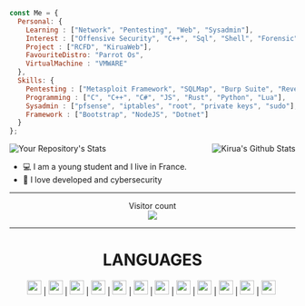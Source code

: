 ```js
const Me = {
  Personal: {
    Learning : ["Network", "Pentesting", "Web", "Sysadmin"],
    Interest : ["Offensive Security", "C++", "Sql", "Shell", "Forensic"],
    Project : ["RCFD", "KiruaWeb"],
    FavouriteDistro: "Parrot Os",
    VirtualMachine : "VMWARE"
  },
  Skills: {
    Pentesting : ["Metasploit Framework", "SQLMap", "Burp Suite", "Reverse shells", "gobuster" , "and more ..."],
    Programming : ["C", "C++", "C#", "JS", "Rust", "Python", "Lua"],
    Sysadmin : ["pfsense", "iptables", "root", "private keys", "sudo"],
    Framework : ["Bootstrap", "NodeJS", "Dotnet"]
  }
};
````

<img align="right" alt="Kirua's Github Stats" src="https://github-readme-stats.vercel.app/api?username=NINJANTHO&theme=tokyonight&show_icons=true&hide_border=true" />

![Your Repository's Stats](https://github-readme-stats.vercel.app/api/top-langs/?username=apoow3b&theme=tokyonight)
- 💻 I am a young student and I live in France.
- 🔩 I love developed and cybersecurity

---

<p align="center"> 
  Visitor count<br>
  <img src="https://profile-counter.glitch.me/khddev/count.svg" />
</p>

---

<h1 align="center">LANGUAGES</h1>

<p align="center"> 
  <code><img height="25" src="https://raw.githubusercontent.com/github/explore/80688e429a7d4ef2fca1e82350fe8e3517d3494d/topics/javascript/javascript.png"></code>&nbsp;|
	<code><img height="25" src="https://upload.wikimedia.org/wikipedia/commons/1/18/ISO_C%2B%2B_Logo.svg"></code>&nbsp;|
	<code><img height="25" src="https://raw.githubusercontent.com/github/explore/80688e429a7d4ef2fca1e82350fe8e3517d3494d/topics/sql/sql.png"></code>&nbsp;|
	<code><img height="25"
src="https://raw.githubusercontent.com/github/explore/80688e429a7d4ef2fca1e82350fe8e3517d3494d/topics/php/php.png"></code>&nbsp;|
	<code><img height="25"
src="https://raw.githubusercontent.com/github/explore/80688e429a7d4ef2fca1e82350fe8e3517d3494d/topics/c/c.png"></code>&nbsp;|
	<code><img height="25"
src="https://raw.githubusercontent.com/devicons/devicon/master/icons/c/c-original.svg"></code>&nbsp;|
        <code><img height="25"
src="https://raw.githubusercontent.com/github/explore/80688e429a7d4ef2fca1e82350fe8e3517d3494d/topics/lua/lua.png"></code>&nbsp;|
	<code><img height="25"
src="https://raw.githubusercontent.com/github/explore/80688e429a7d4ef2fca1e82350fe8e3517d3494d/topics/html/html.png"></code>&nbsp;|
	<code><img height="25" src="https://raw.githubusercontent.com/github/explore/80688e429a7d4ef2fca1e82350fe8e3517d3494d/topics/css/css.png"></code>&nbsp;|
	<code><img height="25" src="https://raw.githubusercontent.com/github/explore/80688e429a7d4ef2fca1e82350fe8e3517d3494d/topics/python/python.png"></code>&nbsp;|
	<code><img height="25"	 src="https://raw.githubusercontent.com/github/explore/80688e429a7d4ef2fca1e82350fe8e3517d3494d/topics/csharp/csharp.png"></code>&nbsp;|
	<code><img height="25" src="https://raw.githubusercontent.com/github/explore/80688e429a7d4ef2fca1e82350fe8e3517d3494d/topics/nodejs/nodejs.png"></code>&nbsp;
</p>
